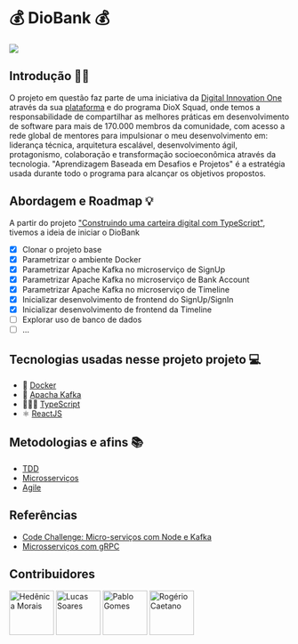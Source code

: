 # 💰 DioBank 💰

![](https://thumbs.gfycat.com/GreedyReasonableGoldenmantledgroundsquirrel-max-1mb.gif)

## Introdução ✍🏽
O projeto em questão faz parte de uma iniciativa da [Digital Innovation One](https://www.linkedin.com/company/digitalinnovation-one/) através da sua [plataforma](https://web.digitalinnovation.one) e do programa DioX Squad, onde temos a responsabilidade de compartilhar as melhores práticas em desenvolvimento de software para mais de 170.000 membros da comunidade, com acesso a rede global de mentores para impulsionar o meu desenvolvimento em: liderança técnica, arquitetura escalável, desenvolvimento ágil, protagonismo, colaboração e transformação socioeconômica através da tecnologia. "Aprendizagem Baseada em Desafios e Projetos" é a estratégia usada durante todo o programa para alcançar os objetivos propostos.

## Abordagem e Roadmap 💡
A partir do projeto ["Construindo uma carteira digital com TypeScript"](https://web.digitalinnovation.one/lab/construindo-uma-carteira-digital-com-typescript/), tivemos a ideia de iniciar o DioBank

- [X] Clonar o projeto base
- [X] Parametrizar o ambiente Docker
- [X] Parametrizar Apache Kafka no microserviço de SignUp
- [X] Parametrizar Apache Kafka no microserviço de Bank Account
- [X] Parametrizar Apache Kafka no microserviço de Timeline
- [X] Inicializar desenvolvimento de frontend do SignUp/SignIn
- [X] Inicializar desenvolvimento de frontend da Timeline
- [ ] Explorar uso de banco de dados
- [ ] ...

## Tecnologias usadas nesse projeto projeto 💻

- 🐳 [Docker](https://www.docker.com)
- 💭 [Apacha Kafka](https://kafka.apache.org/documentation/)
- 👩🏽‍💻 [TypeScript](https://www.typescriptlang.org)
- ⚛️ [ReactJS](https://pt-br.reactjs.org)

## Metodologias e afins 📚
- [TDD](https://pt.wikipedia.org/wiki/Test-driven_development)
- [Microsserviços](https://www.thoughtworks.com/pt/insights/blog/microservices-nutshell)
- [Agile](agilemanifesto.org)

## Referências
- [Code Challenge: Micro-serviços com Node e Kafka](https://www.youtube.com/watch?v=-H8pD7sMcfo)
- [Microsserviços com gRPC](https://www.youtube.com/watch?v=FcZ00E5PLIE)

## Contribuidores

<a href="https://github.com/hedenica"><img src="https://avatars2.githubusercontent.com/u/56850413?s=460&u=21eee89a16c2735be9ac25bdb956bde0a359a5f8&v=4" title="Hedênica Morais" width="80" height="80"></a>
<a href="https://github.com/lucassgomes"><img src="https://avatars0.githubusercontent.com/u/29816632?s=460&u=ce45d796b68ec1f00f6c6cf4f2823f4584ae8387&v=4" title="Lucas Soares" width="80" height="80"></a>
<a href="https://github.com/pablojr17"><img src="https://avatars2.githubusercontent.com/u/47211806?s=460&u=38f26b994d8a53b35eeb226ed16893d1a9b659f2&v=4" title="Pablo Gomes" width="80" height="80"></a>
<a href="https://github.com/cataua"><img src="https://avatars3.githubusercontent.com/u/1001818?s=460&u=dff9ba7e89e000759f948178fdf30d644a1f92c8&v=4" title="Rogério Caetano" width="80" height="80"></a>
